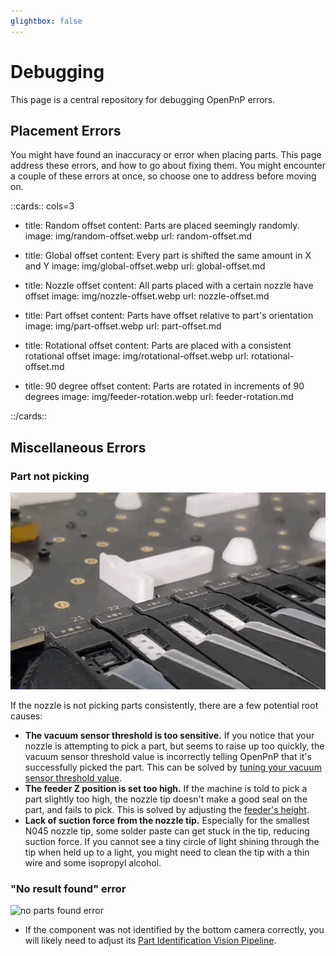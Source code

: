 ```yaml
---
glightbox: false
---
```


# Debugging

This page is a central repository for debugging OpenPnP errors.

## Placement Errors

You might have found an inaccuracy or error when placing parts. This page address these errors, and how to go about fixing them. You might encounter a couple of these errors at once, so choose one to address before moving on.

::cards:: cols=3

- title: Random offset
  content: Parts are placed seemingly randomly.
  image: img/random-offset.webp
  url: random-offset.md

- title: Global offset
  content: Every part is shifted the same amount in X and Y
  image: img/global-offset.webp
  url: global-offset.md

- title: Nozzle offset
  content: All parts placed with a certain nozzle have offset
  image: img/nozzle-offset.webp
  url: nozzle-offset.md

- title: Part offset
  content: Parts have offset relative to part's orientation
  image: img/part-offset.webp
  url: part-offset.md

- title: Rotational offset
  content: Parts are placed with a consistent rotational offset
  image: img/rotational-offset.webp
  url: rotational-offset.md

- title: 90 degree offset
  content: Parts are rotated in increments of 90 degrees
  image: img/feeder-rotation.webp
  url: feeder-rotation.md

::/cards::

## Miscellaneous Errors

### Part not picking

![part fails picking](img/mispick.webp)

If the nozzle is not picking parts consistently, there are a few potential root causes:

- **The vacuum sensor threshold is too sensitive.** If you notice that your nozzle is attempting to pick a part, but seems to raise up too quickly, the vacuum sensor threshold value is incorrectly telling OpenPnP that it's successfully picked the part. This can be solved by [tuning your vacuum sensor threshold value](/openpnp/calibration/10-vacuum-sensor).
- **The feeder Z position is set too high.** If the machine is told to pick a part slightly too high, the nozzle tip doesn't make a good seal on the part, and fails to pick. This is solved by adjusting the [feeder's height](/feeders/7-setting-pick-position/setting-pick-position/).
- **Lack of suction force from the nozzle tip.** Especially for the smallest N045 nozzle tip, some solder paste can get stuck in the tip, reducing suction force. If you cannot see a tiny circle of light shining through the tip when held up to a light, you might need to clean the tip with a thin wire and some isopropyl alcohol.

### "No result found" error

![no parts found error](/openpnp/vision-pipeline-adjustment/images/no-parts-found.webp)

- If the component was not identified by the bottom camera correctly, you will likely need to adjust its [Part Identification Vision Pipeline](/openpnp/vision-pipeline-adjustment/5-part-identification-pipeline.md).
